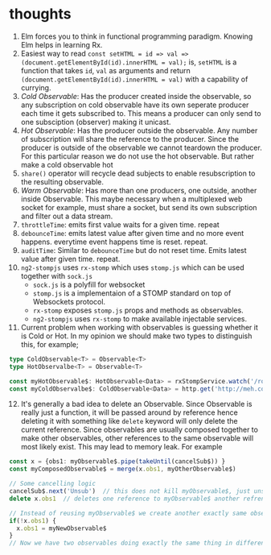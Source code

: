 # thoughts

1) Elm forces you to think in functional programming paradigm. Knowing Elm helps in learning Rx.
2) Easiest way to read `const setHTML = id => val => (document.getElementById(id).innerHTML = val);` is, `setHTML` is a function that takes `id`, `val` as arguments and return `(document.getElementById(id).innerHTML = val)` with a capability of currying.
3) *Cold Observable*: Has the producer created inside the observable, so any subscription on cold observable have its own seperate producer each time it gets subscribed to. This means a producer can only send to one subsciption (observer) making it unicast.
4) *Hot Observable*: Has the producer outside the observable. Any number of subscription will share the reference to the producer. Since the producer is outside of the observable we cannot teardown the producer. For this particular reason we do not use the hot observable. But rather make a cold observable hot
5) `share()` operator will recycle dead subjects to enable resubscription to the resulting observable.
6) *Warm Observable*: Has more than one producers, one outside, another inside Observable. This maybe necessary when a multiplexed web socket for example, must share a socket, but send its own subscription and filter out a data stream.
7) `throttleTime`: emits first value waits for a given time. repeat
8) `debounceTime`: emits latest value after given time and no more event happens. everytime event happens time is reset. repeat.
9) `auditTime`: Similar to `debounceTime` but do not reset time. Emits latest value after given time. repeat.
10) `ng2-stompjs` uses `rx-stomp` which uses `stomp.js` which can be used together with `sock.js`
    * `sock.js` is a polyfill for websocket
    * `stomp.js` is a implementaion of a STOMP standard on top of Websockets protocol.
    * `rx-stomp` exposes `stomp.js` props and methods as observables.
    * `ng2-stompjs` uses `rx-stomp` to make available injectable services.  
11) Current problem when working with observables is guessing whether it is Cold or Hot. In my opinion
we should make two types to distinguish this, for example;
```ts
type ColdObservable<T> = Observable<T>
type HotObservalbe<T> = Observable<T>

const myHotObservable$: HotObservable<Data> = rxStompService.watch('/room/messages');
const myColdObservalbe$: ColdObservable<Data> = http.get('http://meh.com/user/id');
```
12) It's generally a bad idea to delete an Observable. Since Observable is really just a function, it will be passed around by reference hence deleting it with something like `delete` keyword will only delete the current reference. Since observables are usually composed together to make other observables, other references to the same observable will most likely exist. This may lead to memory leak.  For example  
```ts
const x = {obs1: myObservable$.pipe(takeUntil(cancelSub$)) }
const myComposedObservable$ = merge(x.obs1, myOtherObservable$)

// Some cancelling logic
cancelSub$.next('Unsub')  // this does not kill myObservable$, just unsubscribes existing Observer
delete x.obs1  // deletes one reference to myObservable$ another refrence exists as `merge` used x.obs1 before deletion.

// Instead of reusing myObservable$ we create another exactly same observable in difference memory location.
if(!x.obs1) {
  x.obs1 = myNewObservable$
}
// Now we have two observables doing exactly the same thing in different memory locations leading to memory leak.

```
